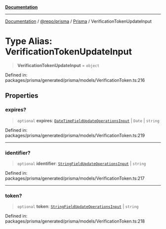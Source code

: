 [**Documentation**](../../../../../README.md)

***

[Documentation](../../../../../README.md) / [@repo/prisma](../../../README.md) / [Prisma](../README.md) / VerificationTokenUpdateInput

# Type Alias: VerificationTokenUpdateInput

> **VerificationTokenUpdateInput** = `object`

Defined in: packages/prisma/generated/prisma/models/VerificationToken.ts:216

## Properties

### expires?

> `optional` **expires**: [`DateTimeFieldUpdateOperationsInput`](DateTimeFieldUpdateOperationsInput.md) \| `Date` \| `string`

Defined in: packages/prisma/generated/prisma/models/VerificationToken.ts:219

***

### identifier?

> `optional` **identifier**: [`StringFieldUpdateOperationsInput`](StringFieldUpdateOperationsInput.md) \| `string`

Defined in: packages/prisma/generated/prisma/models/VerificationToken.ts:217

***

### token?

> `optional` **token**: [`StringFieldUpdateOperationsInput`](StringFieldUpdateOperationsInput.md) \| `string`

Defined in: packages/prisma/generated/prisma/models/VerificationToken.ts:218
